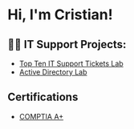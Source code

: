 <h1>Hi, I'm Cristian!

<h2>👨‍💻 IT Support Projects:</h2>

- [Top Ten IT Support Tickets Lab](https://github.com/YaboyC3/toptenhelpdesktickets)
- [Active Directory Lab](https://github.com/yaboyC3/LABURL)

<h2>Certifications</h2>

- [COMPTIA A+](https://i.imgur.com/Jc48pMJ.png)


<!--
**joshmadakor1/joshmadakor1** is a ✨ _special_ ✨ repository because its `README.md` (this file) appears on your GitHub profile.

Here are some ideas to get you started:

- 🔭 I’m currently working on ...
- 🌱 I’m currently learning ...
- 👯 I’m looking to collaborate on ...
- 🤔 I’m looking for help with ...
- 💬 Ask me about ...
- 📫 How to reach me: ...
- 😄 Pronouns: ...
- ⚡ Fun fact: ...
-->
